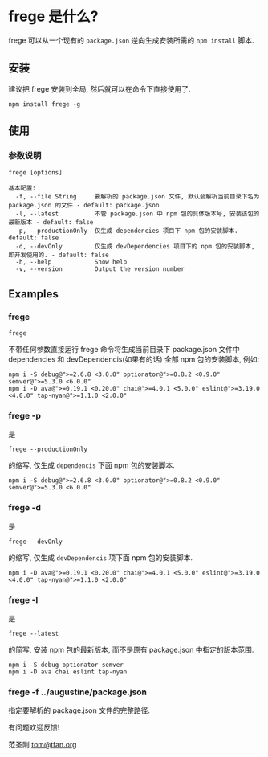 # frege 是什么?
frege 可以从一个现有的 `package.json` 逆向生成安装所需的 `npm install` 脚本.

## 安装
建议把 frege 安装到全局, 然后就可以在命令下直接使用了.

```npm
npm install frege -g
```

## 使用
### 参数说明
```text
frege [options]

基本配置:
  -f, --file String     要解析的 package.json 文件, 默认会解析当前目录下名为 package.json 的文件 - default: package.json
  -l, --latest          不管 package.json 中 npm 包的具体版本号, 安装该包的最新版本 - default: false
  -p, --productionOnly  仅生成 dependencies 项目下 npm 包的安装脚本. - default: false
  -d, --devOnly         仅生成 devDependencies 项目下的 npm 包的安装脚本, 即开发使用的. - default: false
  -h, --help            Show help
  -v, --version         Output the version number
```

## Examples
### frege
```text
frege
```
不带任何参数直接运行 frege 命令将生成当前目录下 package.json 文件中 dependencies 和 devDependencis(如果有的话) 全部 npm 包的安装脚本, 例如:
```npm
npm i -S debug@">=2.6.8 <3.0.0" optionator@">=0.8.2 <0.9.0" semver@">=5.3.0 <6.0.0"
npm i -D ava@">=0.19.1 <0.20.0" chai@">=4.0.1 <5.0.0" eslint@">=3.19.0 <4.0.0" tap-nyan@">=1.1.0 <2.0.0"
```

### frege -p
是
```text
frege --productionOnly
```
的缩写, 仅生成 `dependencis` 下面 npm 包的安装脚本.
```npm
npm i -S debug@">=2.6.8 <3.0.0" optionator@">=0.8.2 <0.9.0" semver@">=5.3.0 <6.0.0"
```

### frege -d
是
```text
frege --devOnly
```
的缩写, 仅生成 `devDependencis` 项下面 npm 包的安装脚本.
```npm
npm i -D ava@">=0.19.1 <0.20.0" chai@">=4.0.1 <5.0.0" eslint@">=3.19.0 <4.0.0" tap-nyan@">=1.1.0 <2.0.0"
```

### frege -l
是
```text
frege --latest
```
的简写, 安装 npm 包的最新版本, 而不是原有 package.json 中指定的版本范围.
```npm
npm i -S debug optionator semver
npm i -D ava chai eslint tap-nyan
```

### frege -f ../augustine/package.json
指定要解析的 package.json 文件的完整路径.

有问题欢迎反馈!

范圣刚 <tom@tfan.org>
